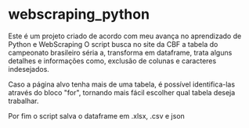 # webscraping_python

Este é um projeto criado de acordo com meu avança no aprendizado de Python e WebScraping
O script busca no site da CBF a tabela do campeonato brasileiro séria a, transforma em dataframe, trata alguns detalhes e informações como, exclusão de colunas e caracteres indesejados.

Caso a página alvo tenha mais de uma tabela, é possível identifica-las através do bloco "for", tornando mais fácil escolher qual tabela deseja trabalhar.

Por fim o script salva o dataframe em .xlsx, .csv e json
